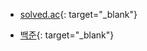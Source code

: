 - [solved.ac](https://solved.ac/problems/level){: target="_blank"}


- [백준](https://www.acmicpc.net/){: target="_blank"}
